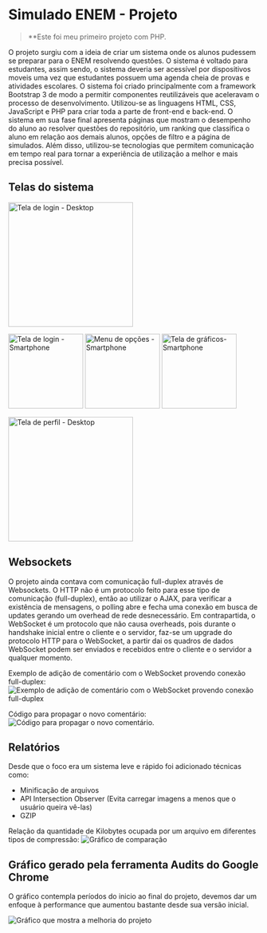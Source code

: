 # Simulado ENEM - Projeto

> **Este foi meu primeiro projeto com PHP.

O projeto surgiu com a ideia de criar um sistema onde os alunos pudessem se preparar para o ENEM resolvendo questões. O sistema é voltado para estudantes, assim sendo, o sistema deveria ser acessível por dispositivos moveis uma vez que estudantes possuem uma agenda cheia de provas e atividades escolares. O sistema foi criado principalmente com a framework Bootstrap 3 de modo a permitir componentes reutilizáveis que aceleravam o processo de desenvolvimento. Utilizou-se as linguagens HTML, CSS, JavaScript e PHP para criar toda a parte de front-end e back-end. O sistema em sua fase final apresenta páginas que mostram o desempenho do aluno ao resolver questões do repositório, um ranking que classifica o aluno em relação aos demais alunos, opções de filtro e a página de simulados. Além disso, utilizou-se tecnologias que permitem comunicação em tempo real para tornar a experiência de utilização a melhor e mais precisa possível.

## Telas do sistema
<img src="https://imgur.com/WKIXLh0.png" height="250" alt="Tela de login - Desktop">

<img src="https://imgur.com/xuDbLcs.png" width="150" alt="Tela de login - Smartphone"> <img src="https://imgur.com/rAOnL0i.png" width="150" alt="Menu de opções - Smartphone"> <img src="https://imgur.com/GWVWMC4.png" width="150" alt="Tela de gráficos- Smartphone">

<img src="https://imgur.com/8qr6k0t.png" height="250" alt="Tela de perfil - Desktop">


## Websockets

O projeto ainda contava com comunicação full-duplex através de Websockets. O HTTP não é um protocolo feito para esse tipo de comunicação (full-duplex), então ao utilizar o AJAX, para verificar a existência de mensagens, o polling abre e fecha uma conexão em busca de updates gerando um overhead de rede desnecessário. Em contrapartida, o WebSocket é um protocolo que não causa overheads, pois durante o handshake inicial entre o
cliente e o servidor, faz-se um upgrade do protocolo HTTP para o WebSocket, a partir dai os quadros de dados WebSocket podem ser enviados e recebidos entre o cliente e o servidor a qualquer momento.

Exemplo de adição de comentário com o WebSocket provendo conexão full-duplex:
![Exemplo de adição de comentário com o WebSocket provendo conexão full-duplex](https://imgur.com/UCj9kiP.png)

Código para propagar o novo comentário:
![Código para propagar o novo comentário.](https://imgur.com/UwubMYQ.png)

## Relatórios
Desde que o foco era um sistema leve e rápido foi adicionado técnicas como:

 - Minificação de arquivos
 - API Intersection Observer (Evita carregar imagens a menos que o usuário queira vê-las)
 - GZIP

Relação da quantidade de Kilobytes ocupada por um arquivo em
diferentes tipos de compressão:
![Gráfico de comparação](https://imgur.com/I6NCefT.png)

## Gráfico gerado pela ferramenta Audits do Google Chrome

O gráfico contempla períodos do inicio ao final do projeto, devemos dar um enfoque à performance que aumentou bastante desde sua versão inicial.

![Gráfico que mostra a melhoria do projeto](https://imgur.com/EODHrZJ.png)
